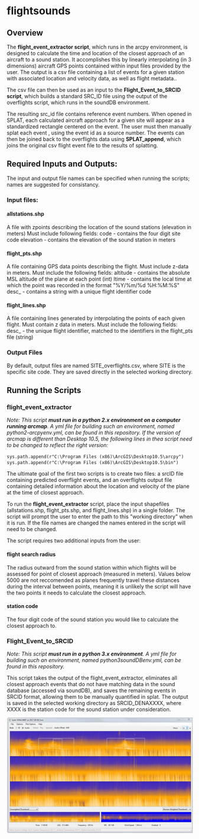 # flightsounds
## Overview
The **flight_event_extractor script**, which runs in the arcpy environment,  is designed to calculate the time and location of the closest approach of an aircraft to a sound station. It accomplishes this by linearly interpolating (in 3 dimensions) aircraft GPS points contained within input files provided by the user. The output is a csv file containing a list of events for a given station with associated location and velocity data, as well as flight metadata..

The csv file can then be used as an input to the **Flight_Event_to_SRCID script**, which builds a standard SRC_ID file using the output of the overflights script, which runs in the soundDB environment.

The resulting src_id file contains reference event numbers. When opened in SPLAT, each calculated aircraft approach for a given site will appear as a standardized rectangle centered on the event. The user must then manually splat each event , using the event id as a source number. The events can then be joined back to the overflights data using **SPLAT_append**, which joins the original csv flight event file to the results of splatting.

## Required Inputs and Outputs:

The input and output file names can be specified when running the scripts; names are suggested for consistancy.

### Input files:
    
#### allstations.shp
A file with zpoints describing the location of the sound stations (elevation in meters)
    	Must include following fields:
  	  	code - contains the four digit site code
   		 elevation - contains the elevation of the sound station in meters
    
#### flight_pts.shp
A file containing GPS data points describing the flight. Must include z-data in meters.
    	Must include the following fields:
   	 	altitude - contains the absolute MSL altitude of the plane at each point (int)
   	 ltime - contains the local time at which the point was recorded in the format 	"%Y/%m/%d %H:%M:%S"
   	 desc_ - contains a string with a unique flight identifier code
    
#### flight_lines.shp

A file containing lines generated by interpolating the points of each given flight. Must contain z data in meters. 
    Must include the following fields:
desc_ - the unique flight identifier, matched to the identifiers in the flight_pts file (string)


### Output Files
By default, output files are named SITE_overflights.csv, where SITE is the specific site code. They are saved directly in the selected working directory.

## Running the Scripts

### flight_event_extractor

*Note: This script **must run in a python 2.x environment on a computer running arcmap**. A yml file for building such an environment, named python2-arcpyenv.yml, can be found in this repository. If the version of arcmap is different than Desktop 10.5, the following lines in thea script need to be changed to reflect the right version:*
```
sys.path.append(r"C:\Program Files (x86)\ArcGIS\Desktop10.5\arcpy")
sys.path.append(r"C:\Program Files (x86)\ArcGIS\Desktop10.5\bin")
```

The ultimate goal of the first two scripts is to create two files: a srcID file containing predicted overflight events, and an overflights output file containing detailed information about the location and velocity of the plane at the time of closest approach.

To run the **flight_event_extractor** script, place the input shapefiles (allstations.shp, flight_pts.shp, and flight_lines.shp) in a single folder. The script will prompt the user to enter the path to this "working directory" when it is run. If the file names are changed the names entered in the script will need to be changed.

The script requires two additional inputs from the user: 

#### flight search radius 
The radius outward from the sound station within which flights will be assessed for point of closest approach (measured in meters). Values below 5000 are not reccomended as planes frequently travel these distances during the interval between points, meaning it is unlikely the script will have the two points it needs to calculate the closest approach.

#### station code 
The four digit code of the sound station you would like to calculate the closest approach to.

### Flight_Event_to_SRCID

*Note: This script **must run in a python 3.x environment**. A yml file for building such an environment, named python3soundDBenv.yml, can be found in this repository.*

This script takes the output of the flight_event_extractor, eliminates all closest approach events that do not have matching data in the sound database (accessed via soundDB), and saves the remaining events in SRCID format, allowing them to be manually quantified in splat. The output is saved in the selected working directory as SRCID_DENAXXXX, where XXXX is the station code for the sound station under consideration. 

![alt text](https://github.com/dan-walsh/flightsounds/blob/master/images/working%20in%20splat.JPG "Logo Title Text 1")
